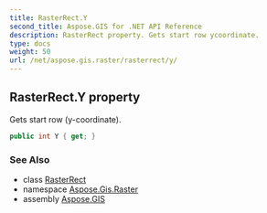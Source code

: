 ```yaml
---
title: RasterRect.Y
second_title: Aspose.GIS for .NET API Reference
description: RasterRect property. Gets start row ycoordinate.
type: docs
weight: 50
url: /net/aspose.gis.raster/rasterrect/y/
---
```

## RasterRect.Y property

Gets start row (y-coordinate).

```csharp
public int Y { get; }
```

### See Also

* class [RasterRect](../)
* namespace [Aspose.Gis.Raster](../../rasterrect/)
* assembly [Aspose.GIS](../../../)


